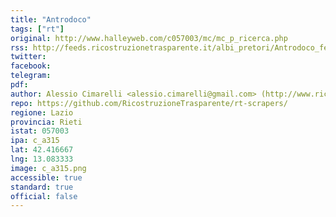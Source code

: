 ```yaml
---
title: "Antrodoco"
tags: ["rt"]
original: http://www.halleyweb.com/c057003/mc/mc_p_ricerca.php
rss: http://feeds.ricostruzionetrasparente.it/albi_pretori/Antrodoco_feed.xml
twitter: 
facebook: 
telegram: 
pdf: 
author: Alessio Cimarelli <alessio.cimarelli@gmail.com> (http://www.ricostruzionetrasparente.it)
repo: https://github.com/RicostruzioneTrasparente/rt-scrapers/
regione: Lazio
provincia: Rieti
istat: 057003
ipa: c_a315
lat: 42.416667
lng: 13.083333
image: c_a315.png
accessible: true
standard: true
official: false
---
```

